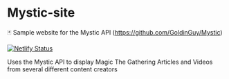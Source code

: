 # Mystic-site
:black_joker: Sample website for the Mystic API (https://github.com/GoldinGuy/Mystic)

[![Netlify Status](https://api.netlify.com/api/v1/badges/256b0f53-8639-4bc7-b7b1-447b7dd96380/deploy-status)](https://app.netlify.com/sites/cocky-kilby-84e195/deploys)

Uses the Mystic API to display Magic The Gathering Articles and Videos from several different content creators
